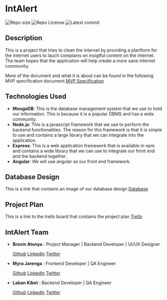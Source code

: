# IntAlert
![Repo size](https://img.shields.io/github/repo-size/atonya-bravin/IntAlert )
![Repo License](https://img.shields.io/github/license/atonya-bravin/IntAlert.svg)
![Latest commit](https://img.shields.io/github/last-commit/atonya-bravin/IntAlert?style=round-square)

## Description
This is a project that tries to clean the internet by providing a plartform for the internet users to lauch complains on insigtful content on the internet. The team hopes that the application will help create a more sane internet community.
  
More of the document and what it is about can be found in the following MVP specification document.[MVP Specification](https://docs.google.com/document/d/160kL2PhBtR04XI3Ld43sVryWOufKo7ap92WccFlLJVo/edit)

## Technologies Used
- **MongoDB**: This is the  database management system that we use to hold our information. This is because it is a popular DBMS and has a wide community.
- **Node.js**: This is a javascript framework that we use to perform the backend functionalities. The reason for this framework is that it is simple to use and contains a large library that we can integrate into the application.
- **Express**: This is a web application framework that is available in npm and contains a wide library that we can use to integrate our front end and the backend together.
- **Angular**: We will use angular as our front end framework.

## Database Design
This is a link that contains an image of our database design [Database](https://drive.google.com/file/d/1hYGBjemjRO702wySGdFp0vFcdtDDt_NP/view?usp=sharing)

## Project Plan
This is a link to the trello board that contains the project plan [Trello](https://trello.com/b/bEMg1S6S/intalert)

## IntAlert Team
- **Bravin Atonya** : Project Manager | Backend Developer | UI/UX Designer
  
  [Github](https://github.com/atonya-bravin)    [LinkedIn](https://www.linkedin.com/in/bravin-atonya-71048425a/)    [Twitter](https://twitter.com/bravin_the_Geek)
- **Myra Jarenga** : Frontend Developer | QA Engineer
  
  [Github](https://github.com/myrajarenga)    [LinkedIn](https://www.linkedin.com/in/myra-jarenga/)    [Twitter](https://twitter.com/JarengaMyra)
- **Laban Kibet** : Backend Developer | QA Engineer
  
  [Github](https://github.com/Laban254)    [LinkedIn](https://www.linkedin.com/in/laban-rotich/)    [Twitter](https://twitter.com/labanK_)
